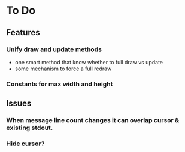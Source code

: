 # To Do

## Features

### Unify draw and update methods
- one smart method that know whether to full draw vs update
- some mechanism to force a full redraw

### Constants for max width and height


## Issues

### When message line count changes it can overlap cursor & existing stdout.

### Hide cursor?


